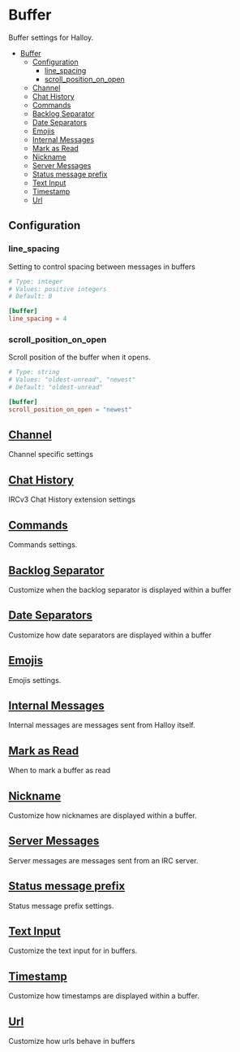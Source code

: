 # Buffer

Buffer settings for Halloy.

- [Buffer](#buffer)
  - [Configuration](#configuration)
    - [line\_spacing](#line_spacing)
    - [scroll\_position\_on\_open](#scroll_position_on_open)
  - [Channel](#channel)
  - [Chat History](#chat-history)
  - [Commands](#commands)
  - [Backlog Separator](#backlog-separator)
  - [Date Separators](#date-separators)
  - [Emojis](#emojis)
  - [Internal Messages](#internal-messages)
  - [Mark as Read](#mark-as-read)
  - [Nickname](#nickname)
  - [Server Messages](#server-messages)
  - [Status message prefix](#status-message-prefix)
  - [Text Input](#text-input)
  - [Timestamp](#timestamp)
  - [Url](#url)

## Configuration

### line_spacing

Setting to control spacing between messages in buffers

```toml
# Type: integer
# Values: positive integers
# Default: 0

[buffer]
line_spacing = 4
```

### scroll_position_on_open

Scroll position of the buffer when it opens.

```toml
# Type: string
# Values: "oldest-unread", "newest"
# Default: "oldest-unread"

[buffer]
scroll_position_on_open = "newest"
```

## [Channel](channel/)

Channel specific settings

## [Chat History](chat-history/)

IRCv3 Chat History extension settings

## [Commands](commands/)

Commands settings.

## [Backlog Separator](backlog-separator/)

Customize when the backlog separator is displayed within a buffer

## [Date Separators](date-separators/)

Customize how date separators are displayed within a buffer

## [Emojis](emojis/)

Emojis settings.

## [Internal Messages](internal-messages/)

Internal messages are messages sent from Halloy itself.

## [Mark as Read](mark-as-read/)

When to mark a buffer as read

## [Nickname](nickname/)

Customize how nicknames are displayed within a buffer.

## [Server Messages](server-messages/)

Server messages are messages sent from an IRC server.

## [Status message prefix](status-message-prefix/)

Status message prefix settings.

## [Text Input](text-input/)

Customize the text input for in buffers.

## [Timestamp](timestamp/)

Customize how timestamps are displayed within a buffer.

## [Url](url/)

Customize how urls behave in buffers
